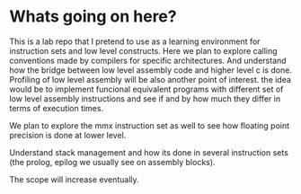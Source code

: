 # Whats going on here?

This is a lab repo that I pretend to use as a learning environment for instruction sets and low level constructs. Here we plan to explore calling conventions made by compilers for specific architectures. And understand how the bridge between low level assembly code and higher level c is done. Profiling of low level assembly will be also another point of interest. the idea would be to implement funcional equivalent programs with different set of low level assembly instructions and see if and by how much they differ in terms of execution times.

We plan to explore the mmx instruction set as well to see how floating point precision is done at lower level. 

Understand stack management and how its done in several instruction sets (the prolog, epilog we usually see on assembly blocks).

The scope will increase eventually. 
